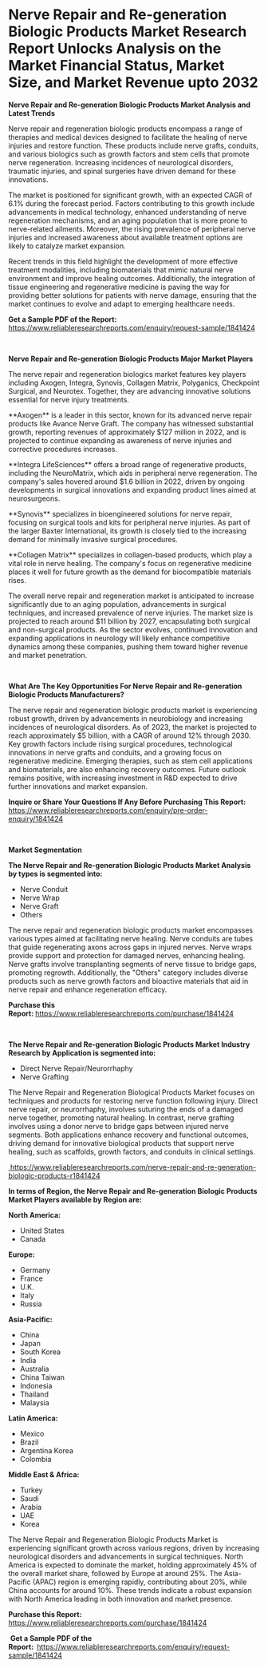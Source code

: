 <p><h1>Nerve Repair and Re-generation Biologic Products Market Research Report Unlocks Analysis on the Market Financial Status, Market Size, and Market Revenue upto 2032</h1></p><p><strong>Nerve Repair and Re-generation Biologic Products Market Analysis and Latest Trends</strong></p>
<p><p>Nerve repair and regeneration biologic products encompass a range of therapies and medical devices designed to facilitate the healing of nerve injuries and restore function. These products include nerve grafts, conduits, and various biologics such as growth factors and stem cells that promote nerve regeneration. Increasing incidences of neurological disorders, traumatic injuries, and spinal surgeries have driven demand for these innovations.</p><p>The market is positioned for significant growth, with an expected CAGR of 6.1% during the forecast period. Factors contributing to this growth include advancements in medical technology, enhanced understanding of nerve regeneration mechanisms, and an aging population that is more prone to nerve-related ailments. Moreover, the rising prevalence of peripheral nerve injuries and increased awareness about available treatment options are likely to catalyze market expansion. </p><p>Recent trends in this field highlight the development of more effective treatment modalities, including biomaterials that mimic natural nerve environment and improve healing outcomes. Additionally, the integration of tissue engineering and regenerative medicine is paving the way for providing better solutions for patients with nerve damage, ensuring that the market continues to evolve and adapt to emerging healthcare needs.</p></p>
<p><strong>Get a Sample PDF of the Report:&nbsp;</strong> <a href="https://www.reliableresearchreports.com/enquiry/request-sample/1841424?utm_campaign=2030&utm_medium=2&utm_source=Github&utm_content=ia&utm_term=14042025&utm_id=nerve-repair-and-re-generation-biologic-products">https://www.reliableresearchreports.com/enquiry/request-sample/1841424</a></p>
<p>&nbsp;</p>
<p><strong>Nerve Repair and Re-generation Biologic Products Major Market Players</strong></p>
<p><p>The nerve repair and regeneration biologics market features key players including Axogen, Integra, Synovis, Collagen Matrix, Polyganics, Checkpoint Surgical, and Neurotex. Together, they are advancing innovative solutions essential for nerve injury treatments.</p><p>**Axogen** is a leader in this sector, known for its advanced nerve repair products like Avance Nerve Graft. The company has witnessed substantial growth, reporting revenues of approximately $127 million in 2022, and is projected to continue expanding as awareness of nerve injuries and corrective procedures increases.</p><p>**Integra LifeSciences** offers a broad range of regenerative products, including the NeuroMatrix, which aids in peripheral nerve regeneration. The company's sales hovered around $1.6 billion in 2022, driven by ongoing developments in surgical innovations and expanding product lines aimed at neurosurgeons.</p><p>**Synovis** specializes in bioengineered solutions for nerve repair, focusing on surgical tools and kits for peripheral nerve injuries. As part of the larger Baxter International, its growth is closely tied to the increasing demand for minimally invasive surgical procedures.</p><p>**Collagen Matrix** specializes in collagen-based products, which play a vital role in nerve healing. The company's focus on regenerative medicine places it well for future growth as the demand for biocompatible materials rises.</p><p>The overall nerve repair and regeneration market is anticipated to increase significantly due to an aging population, advancements in surgical techniques, and increased prevalence of nerve injuries. The market size is projected to reach around $11 billion by 2027, encapsulating both surgical and non-surgical products. As the sector evolves, continued innovation and expanding applications in neurology will likely enhance competitive dynamics among these companies, pushing them toward higher revenue and market penetration.</p></p>
<p>&nbsp;</p>
<p><strong>What Are The Key Opportunities For Nerve Repair and Re-generation Biologic Products Manufacturers?</strong></p>
<p><p>The nerve repair and regeneration biologic products market is experiencing robust growth, driven by advancements in neurobiology and increasing incidences of neurological disorders. As of 2023, the market is projected to reach approximately $5 billion, with a CAGR of around 12% through 2030. Key growth factors include rising surgical procedures, technological innovations in nerve grafts and conduits, and a growing focus on regenerative medicine. Emerging therapies, such as stem cell applications and biomaterials, are also enhancing recovery outcomes. Future outlook remains positive, with increasing investment in R&D expected to drive further innovations and market expansion.</p></p>
<p><strong>Inquire or Share Your Questions If Any Before Purchasing This Report:</strong> <a href="https://www.reliableresearchreports.com/enquiry/pre-order-enquiry/1841424?utm_campaign=2030&utm_medium=2&utm_source=Github&utm_content=ia&utm_term=14042025&utm_id=nerve-repair-and-re-generation-biologic-products">https://www.reliableresearchreports.com/enquiry/pre-order-enquiry/1841424</a></p>
<p>&nbsp;</p>
<p><strong>Market Segmentation</strong></p>
<p><strong>The Nerve Repair and Re-generation Biologic Products Market Analysis by types is segmented into:</strong></p>
<p><ul><li>Nerve Conduit</li><li>Nerve Wrap</li><li>Nerve Graft</li><li>Others</li></ul></p>
<p><p>The nerve repair and regeneration biologic products market encompasses various types aimed at facilitating nerve healing. Nerve conduits are tubes that guide regenerating axons across gaps in injured nerves. Nerve wraps provide support and protection for damaged nerves, enhancing healing. Nerve grafts involve transplanting segments of nerve tissue to bridge gaps, promoting regrowth. Additionally, the "Others" category includes diverse products such as nerve growth factors and bioactive materials that aid in nerve repair and enhance regeneration efficacy.</p></p>
<p><strong>Purchase this Report:&nbsp;</strong><a href="https://www.reliableresearchreports.com/purchase/1841424?utm_campaign=2030&utm_medium=2&utm_source=Github&utm_content=ia&utm_term=14042025&utm_id=nerve-repair-and-re-generation-biologic-products">https://www.reliableresearchreports.com/purchase/1841424</a></p>
<p>&nbsp;</p>
<p><strong>The Nerve Repair and Re-generation Biologic Products Market Industry Research by Application is segmented into:</strong></p>
<p><ul><li>Direct Nerve Repair/Neurorrhaphy</li><li>Nerve Grafting</li></ul></p>
<p><p>The Nerve Repair and Regeneration Biological Products Market focuses on techniques and products for restoring nerve function following injury. Direct nerve repair, or neurorrhaphy, involves suturing the ends of a damaged nerve together, promoting natural healing. In contrast, nerve grafting involves using a donor nerve to bridge gaps between injured nerve segments. Both applications enhance recovery and functional outcomes, driving demand for innovative biological products that support nerve healing, such as scaffolds, growth factors, and conduits in clinical settings.</p></p>
<p><a href="https://www.reliableresearchreports.com/nerve-repair-and-re-generation-biologic-products-r1841424?utm_campaign=2030&utm_medium=2&utm_source=Github&utm_content=ia&utm_term=14042025&utm_id=nerve-repair-and-re-generation-biologic-products">&nbsp;https://www.reliableresearchreports.com/nerve-repair-and-re-generation-biologic-products-r1841424</a></p>
<p><strong>In terms of Region, the Nerve Repair and Re-generation Biologic Products Market Players available by Region are:</strong></p>
<p>
    <p> <strong> North America: </strong>
        <ul>
            <li>United States</li>
            <li>Canada</li>
        </ul>
        </p> 
    <p> <strong> Europe: </strong>
        <ul>
            <li>Germany</li>
            <li>France</li>
            <li>U.K.</li>
            <li>Italy</li>
            <li>Russia</li>
        </ul>
        </p> 
    <p> <strong> Asia-Pacific: </strong>
        <ul>
            <li>China</li>
            <li>Japan</li>
            <li>South Korea</li>
            <li>India</li>
            <li>Australia</li>
            <li>China Taiwan</li>
            <li>Indonesia</li>
            <li>Thailand</li>
            <li>Malaysia</li>
        </ul>
        </p> 
    <p> <strong> Latin America: </strong>
        <ul>
            <li>Mexico</li>
            <li>Brazil</li>
            <li>Argentina Korea</li>
            <li>Colombia</li>
        </ul>
        </p> 
    <p> <strong> Middle East & Africa: </strong>
        <ul>
            <li>Turkey</li>
            <li>Saudi</li>
            <li>Arabia</li>
            <li>UAE</li>
            <li>Korea</li>
        </ul>
    </p>
    </p>
<p><p>The Nerve Repair and Regeneration Biologic Products Market is experiencing significant growth across various regions, driven by increasing neurological disorders and advancements in surgical techniques. North America is expected to dominate the market, holding approximately 45% of the overall market share, followed by Europe at around 25%. The Asia-Pacific (APAC) region is emerging rapidly, contributing about 20%, while China accounts for around 10%. These trends indicate a robust expansion with North America leading in both innovation and market presence.</p></p>
<p><strong>Purchase this Report: </strong><a href="https://www.reliableresearchreports.com/purchase/1841424?utm_campaign=2030&utm_medium=2&utm_source=Github&utm_content=ia&utm_term=14042025&utm_id=nerve-repair-and-re-generation-biologic-products">https://www.reliableresearchreports.com/purchase/1841424</a></p>
<p>&nbsp;<strong>Get a Sample PDF of the Report:&nbsp;&nbsp;</strong><a href="https://www.reliableresearchreports.com/enquiry/request-sample/1841424?utm_campaign=2030&utm_medium=2&utm_source=Github&utm_content=ia&utm_term=14042025&utm_id=nerve-repair-and-re-generation-biologic-products">https://www.reliableresearchreports.com/enquiry/request-sample/1841424</a></p>
<p><strong></strong></p>
<p><p></p><p></p><p></p></p>